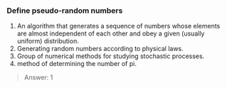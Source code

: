 ### Define pseudo-random numbers

1. An algorithm that generates a sequence of numbers whose elements are almost independent of each other and obey a given (usually uniform) distribution.
2. Generating random numbers according to physical laws.
3. Group of numerical methods for studying stochastic processes.
4. method of determining the number of pi.

>Answer: 1


